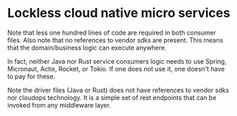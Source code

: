 # Lockless cloud native micro services

Note that less one hundred lines of code are required in both consumer files. Also note that no references to vendor sdks are present. This means that the domain/business logic can execute anywhere. 

In fact, neither Java nor Rust service consumers logic needs to use Spring, Micronaut, Actix, Rocket, or Tokio. If one does not use it, one doesn't have to pay for these. 

Note the driver files (Java or Rust) does not have references to vendor sdks nor cloudops technology. It is a simple set of rest endpoints that can be invoked from any middleware layer.

